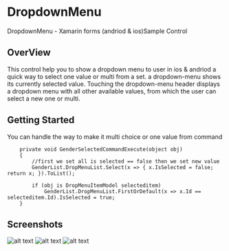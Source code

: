 # DropdownMenu
DropdownMenu - Xamarin forms (andriod & ios)Sample Control
## OverView
This control help you to show a dropdown menu to user in ios & andriod 
a quick way to select one value or multi from a set. a dropdown-menu shows its currently selected value. Touching the dropdown-menu header displays a dropdown menu with all other available values, from which the user can select a new one or multi.
## Getting Started
You can handle the way to make it multi choice or one value from command 
```
    private void GenderSelectedCommandExecute(object obj)
    {
        //first we set all is selected == false then we set new value
        GenderList.DropMenuList.Select(x => { x.IsSelected = false; return x; }).ToList();

        if (obj is DropMenuItemModel selecteditem)
            GenderList.DropMenuList.FirstOrDefault(x => x.Id == selecteditem.Id).IsSelected = true;
    }
 ```
## Screenshots
![alt text](https://github.com/osamaelhosany/DropdownMenu/blob/master/img/Screenshot_1.png)
![alt text](https://github.com/osamaelhosany/DropdownMenu/blob/master/img/Screenshot_2.png)
![alt text](https://github.com/osamaelhosany/DropdownMenu/blob/master/img/Screenshot_3.png)
